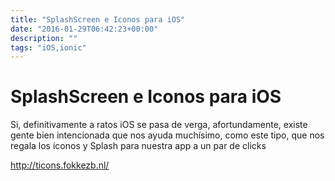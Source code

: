 ```yaml
---
title: "SplashScreen e Iconos para iOS"
date: "2016-01-29T06:42:23+00:00"
description: ""
tags: "iOS,ionic"
---
```

# SplashScreen e Iconos para iOS

Si, definitivamente a ratos iOS se pasa de verga, afortundamente, existe gente bien intencionada que nos ayuda muchísimo, como este tipo, que nos regala los íconos y Splash para nuestra app a un par de clicks

http://ticons.fokkezb.nl/

